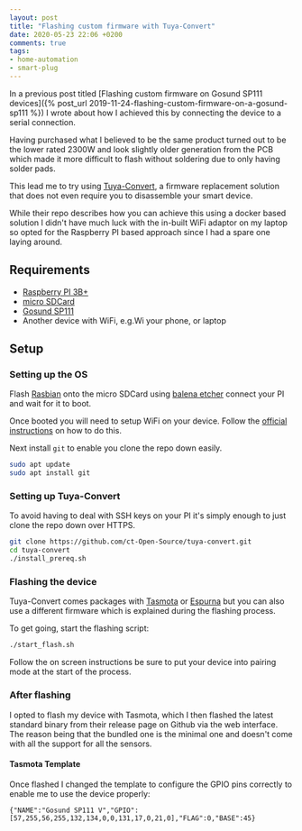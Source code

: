 ```yaml
---
layout: post
title: "Flashing custom firmware with Tuya-Convert"
date: 2020-05-23 22:06 +0200
comments: true
tags:
- home-automation
- smart-plug
---
```


In a previous post titled [Flashing custom firmware on Gosund SP111 devices]({% post_url 2019-11-24-flashing-custom-firmware-on-a-gosund-sp111 %}) I wrote about how I achieved this by connecting the device to a serial connection.

Having purchased what I believed to be the same product turned out to be the lower rated 2300W and look slightly older generation from the PCB which  made it more difficult to flash without soldering due to only having solder pads.

This lead me to try using [Tuya-Convert][0], a firmware replacement solution that does not even require you to disassemble your smart device.

While their repo describes how you can achieve this using a docker based solution I didn't have much luck with the in-built WiFi adaptor on my laptop so opted for the Raspberry PI based approach since I had a spare one laying around.

## Requirements

- [Raspberry PI 3B+][1]
- [micro SDCard][2]
- [Gosund SP111][3]
- Another device with WiFi, e.g.Wi your phone, or laptop

## Setup

### Setting up the OS

Flash [Rasbian][4] onto the micro SDCard using [balena etcher][8] connect your PI and wait for it to boot.

Once booted you will need to setup WiFi on your device. Follow the [official instructions][5] on how to do this.

Next install `git` to enable you clone the repo down easily.

```bash
sudo apt update
sudo apt install git
```

### Setting up Tuya-Convert

To avoid having to deal with SSH keys on your PI it's simply enough to just clone the repo down over HTTPS.

```bash
git clone https://github.com/ct-Open-Source/tuya-convert.git
cd tuya-convert
./install_prereq.sh
```

### Flashing the device

Tuya-Convert comes packages with [Tasmota][6] or [Espurna][7] but you can also use a different firmware which is explained during the flashing process.

 To get going, start the flashing script:

```bash
./start_flash.sh
```

Follow the on screen instructions be sure to put your device into pairing mode at the start of the process.

### After flashing

I opted to flash my device with Tasmota, which I then flashed the latest standard binary from their release page on Github via the web interface. The reason being that the bundled one is the minimal one and doesn't come with all the support for all the sensors.

#### Tasmota Template

Once flashed I changed the template to configure the GPIO pins correctly to enable me to use the device properly:

```text
{"NAME":"Gosund SP111 V","GPIO":[57,255,56,255,132,134,0,0,131,17,0,21,0],"FLAG":0,"BASE":45}
```

[0]: https://github.com/ct-Open-Source/tuya-convert
[1]: https://www.amazon.com/exec/obidos/ASIN/B07P4LSDYV/hexagon014-20/
[2]: https://www.amazon.com/exec/obidos/ASIN/B073JYVKNX/hexagon014-20/
[3]: https://www.amazon.de/exec/obidos/ASIN/B0054PSES6/hexagon05-21/
[4]: https://www.raspberrypi.org/downloads/raspbian/
[5]: https://www.raspberrypi.org/documentation/configuration/wireless/wireless-cli.md
[6]: https://tasmota.github.io/docs/#/Home
[7]: https://github.com/xoseperez/espurna
[8]: https://www.balena.io/etcher/
